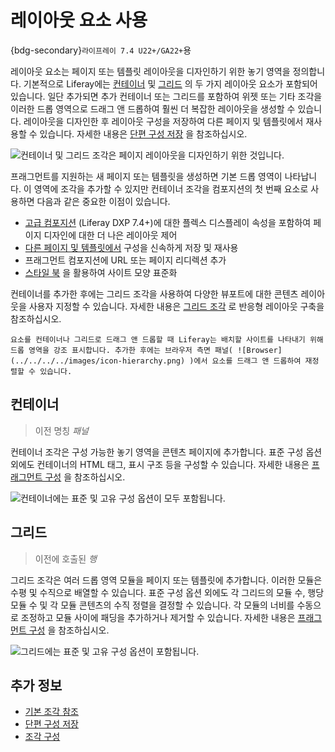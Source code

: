 # 레이아웃 요소 사용

{bdg-secondary}`라이프레이 7.4 U22+/GA22+`용

레이아웃 요소는 페이지 또는 템플릿 레이아웃을 디자인하기 위한 놓기 영역을 정의합니다. 기본적으로 Liferay에는 [컨테이너](#containers) 및 [그리드](#grids) 의 두 가지 레이아웃 요소가 포함되어 있습니다. 일단 추가되면 추가 컨테이너 또는 그리드를 포함하여 위젯 또는 기타 조각을 이러한 드롭 영역으로 드래그 앤 드롭하여 훨씬 더 복잡한 레이아웃을 생성할 수 있습니다. 레이아웃을 디자인한 후 레이아웃 구성을 저장하여 다른 페이지 및 템플릿에서 재사용할 수 있습니다. 자세한 내용은 [단편 구성 저장](./saving-fragment-compositions.md) 을 참조하십시오.

![컨테이너 및 그리드 조각은 페이지 레이아웃을 디자인하기 위한 것입니다.](./using-layout-elements/images/01.png)

프래그먼트를 지원하는 새 페이지 또는 템플릿을 생성하면 기본 드롭 영역이 나타납니다. 이 영역에 조각을 추가할 수 있지만 컨테이너 조각을 컴포지션의 첫 번째 요소로 사용하면 다음과 같은 중요한 이점이 있습니다.

* [고급 컴포지션](./saving-fragment-compositions.md#creating-advanced-compositions-with-the-container-fragment) (Liferay DXP 7.4+)에 대한 플렉스 디스플레이 속성을 포함하여 페이지 디자인에 대한 더 나은 레이아웃 제어
* [다른 페이지 및 템플릿에서](./saving-fragment-compositions.md) 구성을 신속하게 저장 및 재사용
* 프래그먼트 컴포지션에 URL 또는 페이지 리디렉션 추가
* [스타일 북](../../../site-appearance/style-books/using-a-style-book-to-standardize-site-appearance.md) 을 활용하여 사이트 모양 표준화

컨테이너를 추가한 후에는 그리드 조각을 사용하여 다양한 뷰포트에 대한 콘텐츠 레이아웃을 사용자 지정할 수 있습니다. 자세한 내용은 [그리드 조각](./../../../optimizing-sites/building-a-responsive-site/building-responsive-layouts-with-the-grid-fragment.md) 로 반응형 레이아웃 구축을 참조하십시오.

```{tip}
요소를 컨테이너나 그리드로 드래그 앤 드롭할 때 Liferay는 배치할 사이트를 나타내기 위해 드롭 영역을 강조 표시합니다. 추가한 후에는 브라우저 측면 패널( ![Browser](../../../../images/icon-hierarchy.png) )에서 요소를 드래그 앤 드롭하여 재정렬할 수 있습니다.
```

## 컨테이너

> 이전 명칭 *패널*

컨테이너 조각은 구성 가능한 놓기 영역을 콘텐츠 페이지에 추가합니다. 표준 구성 옵션 외에도 컨테이너의 HTML 태그, 표시 구조 등을 구성할 수 있습니다. 자세한 내용은 [프래그먼트 구성](./configuring-fragments.md) 을 참조하십시오.

![컨테이너에는 표준 및 고유 구성 옵션이 모두 포함됩니다.](./using-layout-elements/images/02.png)

## 그리드

> 이전에 호출된 *행*

그리드 조각은 여러 드롭 영역 모듈을 페이지 또는 템플릿에 추가합니다. 이러한 모듈은 수평 및 수직으로 배열할 수 있습니다. 표준 구성 옵션 외에도 각 그리드의 모듈 수, 행당 모듈 수 및 각 모듈 콘텐츠의 수직 정렬을 결정할 수 있습니다. 각 모듈의 너비를 수동으로 조정하고 모듈 사이에 패딩을 추가하거나 제거할 수 있습니다. 자세한 내용은 [프래그먼트 구성](./configuring-fragments.md) 을 참조하십시오.

![그리드에는 표준 및 고유 구성 옵션이 포함됩니다.](./using-layout-elements/images/03.png)

## 추가 정보

* [기본 조각 참조](./default-fragments-reference.md)
* [단편 구성 저장](./saving-fragment-compositions.md)
* [조각 구성](./configuring-fragments.md)

